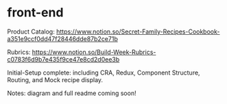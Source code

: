 # front-end

Product Catalog: https://www.notion.so/Secret-Family-Recipes-Cookbook-a351e9ccf0dd47f28446dde87b2ce71b

Rubrics: https://www.notion.so/Build-Week-Rubrics-c0783f6d9b7e435f9ce47e8cd2d0ee3b

Initial-Setup complete: including CRA, Redux, Component Structure, Routing, and Mock recipe display.

Notes: diagram and full readme coming soon!